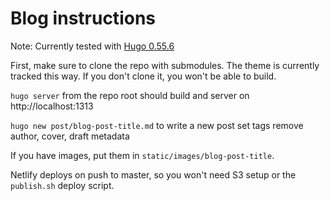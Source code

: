 # Blog instructions

Note: Currently tested with [Hugo 0.55.6](https://github.com/gohugoio/hugo/releases/tag/v0.55.6)

First, make sure to clone the repo with submodules. The theme is currently tracked this way. If you don't clone it, you won't be able to build.

`hugo server` from the repo root should build and server on http://localhost:1313

`hugo new post/blog-post-title.md` to write a new post
    set tags
    remove author, cover, draft metadata

If you have images, put them in `static/images/blog-post-title`.

Netlify deploys on push to master, so you won't need S3 setup or the `publish.sh` deploy script.

